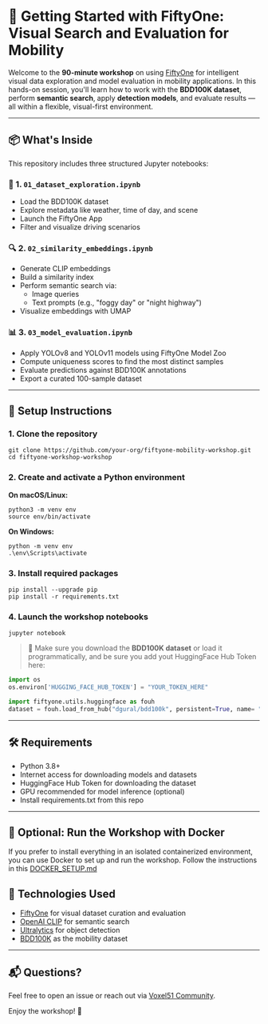 # 🚗 Getting Started with FiftyOne: Visual Search and Evaluation for Mobility

Welcome to the **90-minute workshop** on using [FiftyOne](https://voxel51.com/fiftyone/) for intelligent visual data exploration and model evaluation in mobility applications. In this hands-on session, you'll learn how to work with the **BDD100K dataset**, perform **semantic search**, apply **detection models**, and evaluate results — all within a flexible, visual-first environment.

---

## 📦 What's Inside

This repository includes three structured Jupyter notebooks:

### 🧭 1. `01_dataset_exploration.ipynb`
- Load the BDD100K dataset
- Explore metadata like weather, time of day, and scene
- Launch the FiftyOne App
- Filter and visualize driving scenarios

### 🔍 2. `02_similarity_embeddings.ipynb`
- Generate CLIP embeddings
- Build a similarity index
- Perform semantic search via:
  - Image queries
  - Text prompts (e.g., "foggy day" or "night highway")
- Visualize embeddings with UMAP

### 📊 3. `03_model_evaluation.ipynb`
- Apply YOLOv8 and YOLOv11 models using FiftyOne Model Zoo
- Compute uniqueness scores to find the most distinct samples
- Evaluate predictions against BDD100K annotations
- Export a curated 100-sample dataset

---

## 🚀 Setup Instructions

### 1. Clone the repository

```
git clone https://github.com/your-org/fiftyone-mobility-workshop.git
cd fiftyone-workshop-workshop
```

### 2. Create and activate a Python environment

**On macOS/Linux:**
```
python3 -m venv env
source env/bin/activate
```

**On Windows:**
```
python -m venv env
.\env\Scripts\activate
```

### 3. Install required packages
```
pip install --upgrade pip
pip install -r requirements.txt
```

### 4. Launch the workshop notebooks
```
jupyter notebook
```

> 📌 Make sure you download the **BDD100K dataset** or load it programmatically, and be sure you add yout HuggingFace Hub Token here:

```python
import os
os.environ['HUGGING_FACE_HUB_TOKEN'] = "YOUR_TOKEN_HERE"

import fiftyone.utils.huggingface as fouh 
dataset = fouh.load_from_hub("dgural/bdd100k", persistent=True, name= "bdd10k")
```

---

## 🛠 Requirements

- Python 3.8+
- Internet access for downloading models and datasets
- HuggingFace Hub Token for downloading the dataset
- GPU recommended for model inference (optional)
- Install requirements.txt from this repo

---

## 🔧 Optional: Run the Workshop with Docker

If you prefer to install everything in an isolated containerized environment, you can use Docker to set up and run the workshop. Follow the instructions in this [DOCKER_SETUP.md](DOCKER_SETUP.md)


## 🧠 Technologies Used

- [FiftyOne](https://voxel51.com/fiftyone/) for visual dataset curation and evaluation
- [OpenAI CLIP](https://github.com/openai/CLIP) for semantic search
- [Ultralytics](https://github.com/ultralytics/ultralytics) for object detection
- [BDD100K](https://bdd-data.berkeley.edu/) as the mobility dataset

---

## 📬 Questions?

Feel free to open an issue or reach out via [Voxel51 Community](https://discord.com/invite/fiftyone-community).

Enjoy the workshop! 🎉
